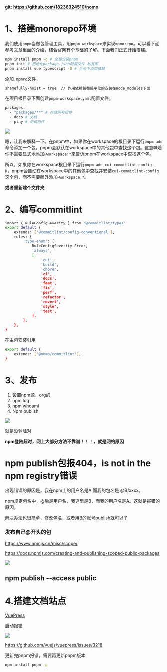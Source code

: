**git:** **https://github.com/18236324510/nomo**

# 1、搭建monorepo环境

我们使用`pnpm`当做包管理工具，用`pnpm workspace`来实现`monorepo`。可以看下面参考文章里面的介绍，结合官网有个基础的了解。下面我们正式开始搭建。

```Bash
npm install pnpm -g # 全局安装pnpm
pnpm init # 初始化package.json配置⽂件 私有库
pnpm install vue typescript -D # 全局下添加依赖
```

添加`.npmrc`文件，

```Bash
shamefully-hoist = true  // 作用依赖包都扁平化的安装在node_modules下面
```

在项目根目录下面创建`pnpm-workspace.yaml`配置文件。

```Bash
packages:
  - "packages/**" # 存放所有组件
  - docs # 文档
  - play # 测试组件
```

![](https://gik72endpx.feishu.cn/space/api/box/stream/download/asynccode/?code=N2QyYmM4MTQ4MGM4NWQyMTNiZDUzZGFmNzQ5ODhkMGFfMVdVUEFlZ3JMaGtwakEzZVltQWI5UzVPclZSMUxsS1pfVG9rZW46VEhLVGIxY2Myb1dqQWJ4cDhnYWNNZENDbnVnXzE3MjI2NzM3NzU6MTcyMjY3NzM3NV9WNA)

嗯，让我来解释一下。在pnpm中，如果你在workspace的根目录下运行`pnpm add`命令添加一个包，pnpm会默认在workspace中的其他包中查找这个包。这意味着你不需要显式地添加`@workspace:*`来告诉pnpm在workspace中查找这个包。

所以，如果你在workspace根目录下运行`pnpm add cui-commitlint-config -D`，pnpm会自动在workspace中的其他包中查找并安装`cui-commitlint-config`这个包，而不需要额外添加`@workspace:*`。

**或者重新建个文件夹**

# 2、编写commitlint

```Bash
import { RuleConfigSeverity } from '@commitlint/types'
export default {
    extends: ['@commitlint/config-conventional'],
    rules: {
        'type-enum': [
            RuleConfigSeverity.Error,
            'always',
            [
                'cui',
                'build',
                'chore',
                'ci',
                'docs',
                'feat',
                'fix',
                'perf',
                'refactor',
                'revert',
                'style',
                'test',
            ],
        ],
    },
}
```

在主包安装引用

```Bash
export default {
    extends: ['@nomo/commitlint'],
}
```

# 3、发布

1. 设置npm源，org的
2. npm log
3. npm whoami
4. Npm publish

![](https://gik72endpx.feishu.cn/space/api/box/stream/download/asynccode/?code=NmU0YTUzYjE5MjkyOWQ4M2ZjYmUxY2U2NWUxN2FkNWJfcE1CZGFXZXp3ZTdsMW5IYm1ZS1lza3ZPbkFJSW0zUE1fVG9rZW46WEtwN2I2MWNob3VqUE94WEl3UWNmTEk2bjNiXzE3MjI2NzM3NzU6MTcyMjY3NzM3NV9WNA)

就是没登陆对

**npm登陆超时，网上大部分方法不靠谱！！！，就是网络原因**

# npm publish包报404，is not in the npm registry错误

出现错误的原因是，我在npm上的用户名是A,而我的包名是 @B/xxxx。

npm规定包名中，@后是用户名，我这里是B，而我的用户名是A。这就是报错的原因。

解决办法也很简单，修改包名，或者用B的账号publish就可以了

### 发布自己@开头的包

https://www.npmjs.cn/misc/scope/

https://docs.npmjs.com/creating-and-publishing-scoped-public-packages

![](https://gik72endpx.feishu.cn/space/api/box/stream/download/asynccode/?code=MmNmOTczNjIxMjAzM2Y1Y2IwYWQ1YWQxMmQ1NjE5YWJfY04zRlhBQWZJZ0ZCQldqeDZhN0NaWEtuck15elVYS3VfVG9rZW46QW5XcWJqZmFTb1FOU3J4Q1EwVmNYb3ZCbkplXzE3MjI2NzM3NzU6MTcyMjY3NzM3NV9WNA)

## npm publish --access public

# 4.搭建文档站点

[VuePress](https://vuepress.vuejs.org/zh/)

启动报错

![](https://gik72endpx.feishu.cn/space/api/box/stream/download/asynccode/?code=N2QyN2M2YzI2NDg1ZjY3ZjQ5ZmVhMzhjZGQ1Y2I4MGVfV3NRYVNlRld0YlM4ZEVNWlYyV21ySFd4TmdFdmxtbFdfVG9rZW46SDJzWmJxMzdrb25tc2l4NUlLdmNFSk5vbkJoXzE3MjI2NzM3NzU6MTcyMjY3NzM3NV9WNA)

https://github.com/vuejs/vuepress/issues/3218

更新完pnpm报错，需要再更新pnpm版本

```Bash
npm install pnpm -g
```
